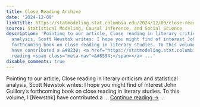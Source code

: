 ```yaml
---
title: Close Reading Archive
date: '2024-12-09'
linkTitle: https://statmodeling.stat.columbia.edu/2024/12/09/close-reading-archive/
source: Statistical Modeling, Causal Inference, and Social Science
description: 'Pointing to our article, Close reading in literary criticism and statistical
  analysis, Scott Newstok writes: I hope you might find of interest John Guillory&#8217;s
  forthcoming book on close reading in literary studies. To this volume, I [Newstok]
  have contributed a &#8230; <a href="https://statmodeling.stat.columbia.edu/2024/12/09/close-reading-archive/">Continue
  reading <span class="meta-nav">&#8594;</span></a> ...'
disable_comments: true
---
```

Pointing to our article, Close reading in literary criticism and statistical analysis, Scott Newstok writes: I hope you might find of interest John Guillory&#8217;s forthcoming book on close reading in literary studies. To this volume, I [Newstok] have contributed a &#8230; <a href="https://statmodeling.stat.columbia.edu/2024/12/09/close-reading-archive/">Continue reading <span class="meta-nav">&#8594;</span></a> ...